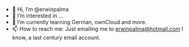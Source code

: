 - 👋 Hi, I’m @erwinpalma
- 👀 I’m interested in ...
- 🌱 I’m currently learning German, ownCloud and more.
- 📫 How to reach me: Just emailing me to erwinpalma@hotmail.com I know, a last century email account.

<!---
erwinpalma/erwinpalma is a ✨ special ✨ repository because its `README.md` (this file) appears on your GitHub profile.
You can click the Preview link to take a look at your changes.
--->
